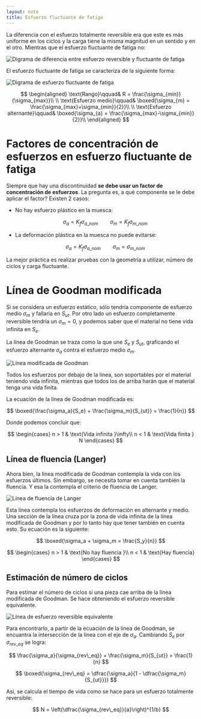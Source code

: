 ```yaml
---
layout: note
title: Esfuerzo fluctuante de fatiga
---
```


La diferencia con el esfuerzo totalmente reversible era que este es más uniforme en los ciclos y la carga tiene la misma magnitud en un sentido y en el otro. Mientras que el esfuerzo fluctuante de fatiga no:

![Digrama de diferencia entre esfuerzo reversible y fluctuante de fatiga](../../img/diagrama-esfuerzo-reversible-fluctuante-fatiga.svg)

El esfuerzo fluctuante de fatiga se caracteriza de la siguiente forma:

![Digrama de esfuerzo fluctuante de fatiga](../../img/diagrama-esfuerzo-fluctuante-fatiga.svg)

$$
\begin{aligned}
\text{Rango}\qquad& R = \frac{\sigma_{min}}{\sigma_{max}}\\
\\
\text{Esfuerzo medio}\qquad& \boxed{\sigma_{m} = \frac{\sigma_{max}+\sigma_{min}}{2}}\\
\\
\text{Esfuerzo alternante}\qquad& \boxed{\sigma_{a} = \frac{\sigma_{max}-\sigma_{min}}{2}}\\
\end{aligned}
$$

# Factores de concentración de esfuerzos en esfuerzo fluctuante de fatiga
Siempre que hay una discontinuidad **se debe usar un factor de concentración de esfuerzos**. La pregunta es, a qué componente se le debe aplicar el factor? Existen 2 casos:

* No hay esfuerzo plástico en la muesca:
    
    $$
    \sigma_a = K_f \sigma_{a\_nom}\qquad\sigma_m = K_f \sigma_{m\_nom}
    $$
    
* La deformación plástica en la muesca no puede evitarse:
    
    $$
    \sigma_a = K_f \sigma_{a\_nom}\qquad\sigma_m = \sigma_{m\_nom}
    $$
    
La mejor práctica es realizar pruebas con la geometría a utilizar, número de ciclos y carga fluctuante.

# Línea de Goodman modificada
Si se considera un esfuerzo estático, sólo tendría componente de esfuerzo medio $\sigma_m$ y fallaría en $S_{ut}$. Por otro lado un esfuerzo completamente reversible tendría un $\sigma_m = 0$, y podemos saber que el material no tiene vida infinita en $S_e$.

La línea de Goodman se traza como la que une $S_e$ y $S_{ut}$, graficando el esfuerzo alternante $\sigma_a$ contra el esfuerzo medio $\sigma_m$.

![Línea modificada de Goodman](../../img/linea-modificada-goodman.svg)

Todos los esfuerzos por debajo de la línea, son soportables por el material teniendo vida infinita, mientras que todos los de arriba harán que el material tenga una vida finita.

La ecuación de la línea de Goodman modificada es:

$$
\boxed{\frac{\sigma_a}{S_e} + \frac{\sigma_m}{S_{ut}} = \frac{1}{n}}
$$

Donde podemos concluir que:

$$
\begin{cases}
    n > 1 & \text{Vida infinita }\infty\\
    n < 1 & \text{Vida finita } N
\end{cases}
$$


## Línea de fluencia (Langer)

Ahora bien, la línea modificada de Goodman contempla la vida con los esfuerzos últimos. Sin embargo, se necesita tomar en cuenta también la fluencia. Y esa la contempla el criterio de fluencia de Langer.

![Línea de fluencia de Langer](../../img/linea-fluencia-langer.svg)

Esta línea contempla los esfuerzos de deformación en alternante y medio. Una sección de la línea cruza por la zona de vida infinita de la línea modificada de Goodman y por lo tanto hay que tener también en cuenta esto. Su ecuación es la siguiente:

$$
\boxed{\sigma_a + \sigma_m = \frac{S_y}{n}}
$$

$$
\begin{cases}
    n > 1 & \text{No hay fluencia }\\
    n < 1 & \text{Hay fluencia}
\end{cases}
$$

## Estimación de número de ciclos
Para estimar el número de ciclos si una pieza cae arriba de la línea modificada de Goodman. Se hace obteniendo el esfuerzo reversible equivalente.

![Línea de esfuerzo reversible equivalente](../../img/linea-esfuerzo-reversible-equivalente.svg)

Para encontrarlo, a partir de la ecuación de la línea de Goodman, se encuantra la intersección de la línea con el eje de $\sigma_a$. Cambiando $S_e$ por $\sigma_{rev\_eq}$ se logra:

$$
\frac{\sigma_a}{\sigma_{rev\_eq}} + \frac{\sigma_m}{S_{ut}} = \frac{1}{n}
$$

$$
\boxed{\sigma_{rev\_eq} = \dfrac{\sigma_a}{1 - \dfrac{\sigma_m}{S_{ut}}}}
$$

Así, se calcula el tiempo de vida como se hace para un esfuerzo totalmente reversible:

$$
N = \left(\dfrac{\sigma_{rev\_eq}}{a}\right)^{1/b}
$$
